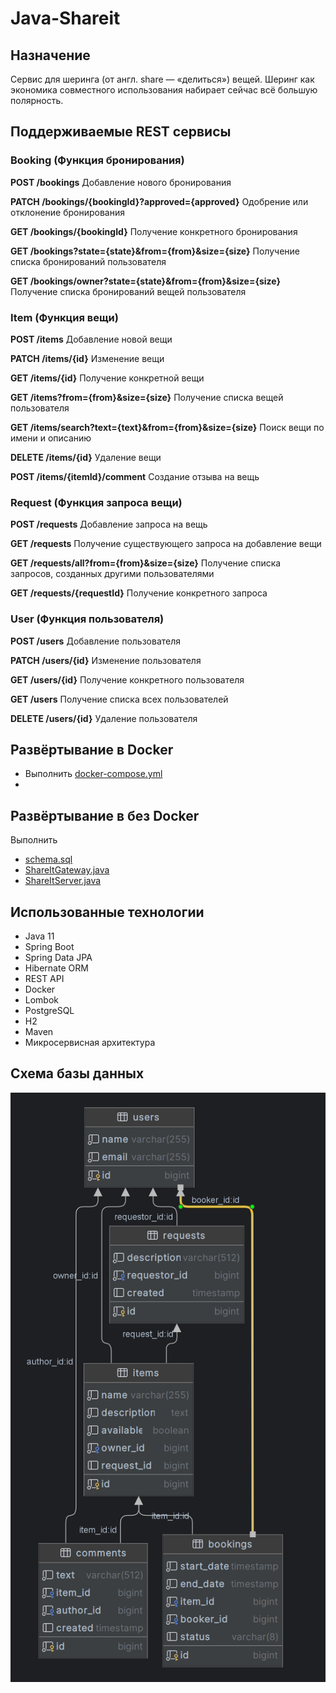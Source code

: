 # Java-Shareit

## Назначение

Cервис для шеринга (от англ. share — «делиться») вещей. Шеринг как экономика совместного использования набирает сейчас
всё большую полярность.

## Поддерживаемые REST сервисы

### Booking (Функция бронирования)

**POST /bookings**
Добавление нового бронирования

**PATCH /bookings/{bookingId}?approved={approved}**
Одобрение или отклонение бронирования

**GET /bookings/{bookingId}**
Получение конкретного бронирования

**GET /bookings?state={state}&from={from}&size={size}**
Получение списка бронирований пользователя

**GET /bookings/owner?state={state}&from={from}&size={size}**
Получение списка бронирований вещей пользователя

### Item (Функция вещи)

**POST /items**
Добавление новой вещи

**PATCH /items/{id}**
Изменение вещи

**GET /items/{id}**
Получение конкретной вещи

**GET /items?from={from}&size={size}**
Получение списка вещей пользователя

**GET /items/search?text={text}&from={from}&size={size}**
Поиск вещи по имени и описанию

**DELETE /items/{id}**
Удаление вещи

**POST /items/{itemId}/comment**
Создание отзыва на вещь

### Request (Функция запроса вещи)

**POST /requests**
Добавление запроса на вещь

**GET /requests**
Получение существующего запроса на добавление вещи

**GET /requests/all?from={from}&size={size}**
Получение списка запросов, созданных другими пользователями

**GET /requests/{requestId}**
Получение конкретного запроса

### User (Функция пользователя)

**POST /users**
Добавление пользователя

**PATCH /users/{id}**
Изменение пользователя

**GET /users/{id}**
Получение конкретного пользователя

**GET /users**
Получение списка всех пользователей

**DELETE /users/{id}**
Удаление пользователя

## Развёртывание в Docker

- Выполнить [docker-compose.yml](docker-compose.yml)
-

## Развёртывание в без Docker

Выполнить

- [schema.sql](server%2Fsrc%2Fmain%2Fresources%2Fschema.sql)
- [ShareItGateway.java](gateway%2Fsrc%2Fmain%2Fjava%2Fru%2Fpracticum%2Fshareit%2FShareItGateway.java)
- [ShareItServer.java](server%2Fsrc%2Fmain%2Fjava%2Fru%2Fpracticum%2Fshareit%2FShareItServer.java)

## Использованные технологии

- Java 11
- Spring Boot
- Spring Data JPA
- Hibernate ORM
- REST API
- Docker
- Lombok
- PostgreSQL
- H2
- Maven
- Микросервисная архитектура

## Схема базы данных

![img_1.png](img_1.png)